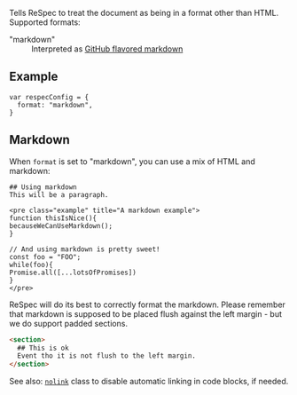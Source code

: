 Tells ReSpec to treat the document as being in a format other than HTML. Supported formats:

<dl>
  <dt>"markdown"</dt>
  <dd>Interpreted as <a href="https://guides.github.com/features/mastering-markdown/">GitHub flavored markdown</a>
</dl>

## Example
```
var respecConfig = {
  format: "markdown",
}
```

## Markdown 
When `format` is set to "markdown", you can use a mix of HTML and markdown: 

```MD
## Using markdown
This will be a paragraph. 

<pre class="example" title="A markdown example">
function thisIsNice(){
becauseWeCanUseMarkdown();
}

// And using markdown is pretty sweet!
const foo = "FOO";
while(foo){
Promise.all([...lotsOfPromises])
}
</pre>
```

ReSpec will do its best to correctly format the markdown. Please remember that markdown is supposed to be placed flush against the left margin - but we do support padded sections.

```HTML
<section>
  ## This is ok
  Event tho it is not flush to the left margin.
</section> 
```

See also: [`nolink`](nolink) class to disable automatic linking in code blocks, if needed. 